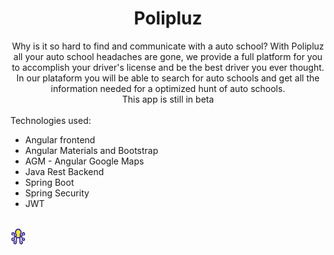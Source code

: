 <div align="center">
  <h1>Polipluz</h1>
</div>

<div align="center">
  Why is it so hard to find and communicate with a auto school? With Polipluz all your auto school headaches are gone, we provide a full platform
  for you to accomplish your driver's license and be the best driver you ever thought. In our plataform you will be able to search for auto schools and get all the
  information needed for a optimized hunt of auto schools. 
  <br>
  This app is still in beta
</div>
<br>
Technologies used:
<ul>
  <li>Angular frontend</li>
  <li>Angular Materials and Bootstrap</li>
  <li>AGM - Angular Google Maps</li>
  <li>Java Rest Backend</li>
  <li>Spring Boot</li>
  <li>Spring Security</li>
  <li>JWT</li>
</ul>
<br>
<img src="https://github.com/JoaoVitorOliMendes/Polipluz/blob/main/src/main/webapp/polipluzFrontend/src/assets/img/poliplux_logo.svg" width="5%">
